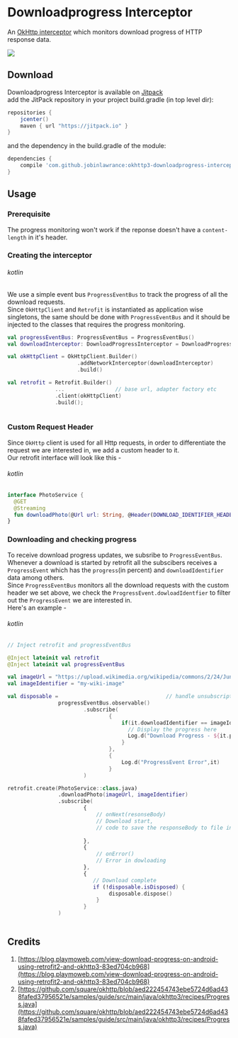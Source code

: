 Downloadprogress Interceptor
===================

An [OkHttp interceptor][1] which monitors download progress of HTTP response data.

[![](https://jitpack.io/v/jobinlawrance/okhttp3-downloadprogress-interceptor.svg)](https://jitpack.io/#jobinlawrance/okhttp3-downloadprogress-interceptor)

## Download  
Downloadprogress Interceptor is available on [Jitpack][2]  
add the JitPack repository in your project build.gradle (in top level dir):
```gradle
repositories {
    jcenter()
    maven { url "https://jitpack.io" }
}
```
and the dependency in the build.gradle of the module:  
```gradle
dependencies {
    compile 'com.github.jobinlawrance:okhttp3-downloadprogress-interceptor:1.0.1'
}
```  

## Usage  

### Prerequisite  
The progress monitoring won't work if the reponse doesn't have a `content-length` in it's header.  

### Creating the interceptor  
###### kotlin  
We use a simple event bus `ProgressEventBus` to track the progress of all the download requests.  
Since `OkHttpClient` and `Retrofit` is instantiated as application wise singletons, the same should be done with `ProgressEventBus` and it should be injected to the classes that requires the progress monitoring.
```kotlin
val progressEventBus: ProgressEventBus = ProgressEventBus()
val downloadInterceptor: DownloadProgressInterceptor = DownloadProgressInterceptor(progressEventBus)

val okHttpClient = OkHttpClient.Builder()
                      .addNetworkInterceptor(downloadInterceptor)
                      .build()

val retrofit = Retrofit.Builder()
               ...                // base url, adapter factory etc
               .client(okHttpClient)
               .build();
                     
```

### Custom Request Header
Since `OkHttp` client is used for all Http requests, in order to differentiate the request we are interested in, we add a custom header to it.  
Our retrofit interface will look like this -
###### kotlin
```kotlin
interface PhotoService {
  @GET
  @Streaming
  fun downloadPhoto(@Url url: String, @Header(DOWNLOAD_IDENTIFIER_HEADER) identifier: String) : Observable<ResponseBody>
}
```  

### Downloading and checking progress  
To receive download progress updates, we subsribe to `ProgressEventBus`. Whenever a download is started by retrofit all the subscibers receives a `ProgressEvent` which has the `progress`(in percent) and `downloadIdentifier` data among others.  
Since `ProgressEventBus` monitors all the download requests with the custom header we set above, we check the `ProgressEvent.dowloadIdentfier` to filter out the `ProgressEvent` we are interested in.  
Here's an example - 
###### kotlin

```kotlin
// Inject retrofit and progressEventBus

@Inject lateinit val retrofit
@Inject lateinit val progressEventBus

val imageUrl = "https://upload.wikimedia.org/wikipedia/commons/2/24/Junonia_orithya-Thekkady-2016-12-03-001.jpg"
val imageIdentifier = "my-wiki-image"

val disposable =                                  // handle unsubscription   
                progressEventBus.observable()
                        .subscribe(
                                {
                                    if(it.downloadIdentifier == imageIdentifier) {
                                      // Display the progress here
                                      Log.d("Download Progress - ${it.progress}")
                                    }
                                },
                                {
                                    Log.d("ProgressEvent Error",it)
                                }
                        )

retrofit.create(PhotoService::class.java)
                .downloadPhoto(imageUrl, imageIdentifier)
                .subscribe(
                        {   
                            // onNext(resonseBody)
                            // Download start, 
                            // code to save the responseBody to file in storage
                            
                        },
                        {   
                            // onError()
                            // Error in dowloading
                        },
                        {
                           // Download complete
                           if (!disposable.isDisposed) {
                                disposable.dispose()
                            }
                        }
                )
    
```  

## Credits
1. [https://blog.playmoweb.com/view-download-progress-on-android-using-retrofit2-and-okhttp3-83ed704cb968](https://blog.playmoweb.com/view-download-progress-on-android-using-retrofit2-and-okhttp3-83ed704cb968)  
2. [https://github.com/square/okhttp/blob/aed222454743ebe5724d6ad438fafed37956521e/samples/guide/src/main/java/okhttp3/recipes/Progress.java](https://github.com/square/okhttp/blob/aed222454743ebe5724d6ad438fafed37956521e/samples/guide/src/main/java/okhttp3/recipes/Progress.java)  



[1]: https://github.com/square/okhttp/wiki/Interceptors
[2]: https://jitpack.io/#jobinlawrance/okhttp3-downloadprogress-interceptor
